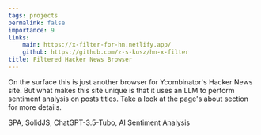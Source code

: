 ```yaml
---
tags: projects
permalink: false
importance: 9
links:
    main: https://x-filter-for-hn.netlify.app/
    github: https://github.com/z-s-kusz/hn-x-filter
title: Filtered Hacker News Browser
---
```


On the surface this is just another browser for Ycombinator's Hacker News site.
But what makes this site unique is that it uses an LLM to perform sentiment analysis on posts titles.
Take a look at the page's about section for more details.

<div class="text-blue-400 border-t-2 border-zinc-50 mt-4 pt-4">
SPA, SolidJS, ChatGPT-3.5-Tubo, AI Sentiment Analysis
</div>
